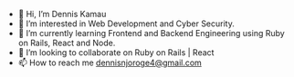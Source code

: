 <!--START_SECTION:waka-->
<!--END_SECTION:waka-->
- 👋 Hi, I’m Dennis Kamau
- 👀 I’m interested in Web Development and Cyber Security.
- 🌱 I’m currently learning Frontend and Backend Engineering using Ruby on Rails, React and Node. 
- 💞️ I’m looking to collaborate on Ruby on Rails | React
- 📫 How to reach me dennisnjoroge4@gmail.com

<!---
devcamke/devcamke is a ✨ special ✨ repository because its `README.md` (this file) appears on your GitHub profile.
You can click the Preview link to take a look at your changes.
--->
